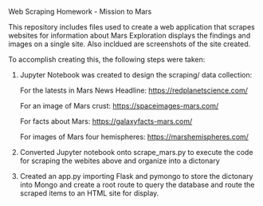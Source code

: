 Web Scraping Homework - Mission to Mars

This repository includes files used to create a web application that scrapes websites for information about Mars Exploration displays the findings and images on a single site.  Also incldued are screenshots of the site created.

To accomplish creating this, the following steps were taken:

1.  Jupyter Notebook was created to design the scraping/ data collection:
    
    For the latests in Mars News Headline: https://redplanetscience.com/ 

    For an image of Mars crust:  https://spaceimages-mars.com/
    
    For facts about Mars: https://galaxyfacts-mars.com/
    
    For images of Mars four hemispheres: https://marshemispheres.com/
    
2. Converted Jupyter notebook onto scrape_mars.py to execute the code for scraping the webites above and organize into a dictonary

3. Created an app.py importing Flask and pymongo to store the dictonary into Mongo and create a root route to query the database and route the scraped items to an HTML site for display.
